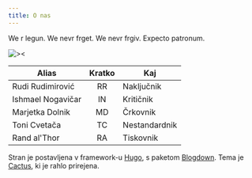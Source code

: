 ```yaml
---
title: O nas
---
```


<p style="text-align: left;"> We r legun. We nevr frget. We nevr frgiv. Expecto patronum. </p>


![><](/about_images/CsSTkZkVMAAWmTh.jpg)


| Alias        | Kratko     | Kaj        |
|--------------|:-----------:|------------|
| Rudi Rudimirović | RR | Naključnik |
| Ishmael Nogavičar | IN | Kritičnik |
| Marjetka Dolnik | MD | Črkovnik |
| Toni Cvetača | TC | Nestandardnik |
| Rand al'Thor | RA | Tiskovnik |

Stran je postavljena v framework-u [Hugo](https://gohugo.io/Hugo), s paketom [Blogdown](https://bookdown.org/yihui/blogdown/). Tema je [Cactus](https://themes.gohugo.io/themes/hugo-theme-cactus/), ki je rahlo prirejena.
